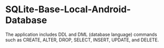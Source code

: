# SQLite-Base-Local-Android-Database

The application includes DDL and DML (database language) commands such as CREATE, ALTER, DROP, SELECT, INSERT, UPDATE, and DELETE.
